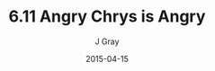 ---
title: '6.11 Angry Chrys is Angry'
alt: 'Mysteries of the Arcana'
date: '2015-04-15'
author: 'J Gray'
artist: 'Keira'
chapter: '6 Void in the Road'
filler: false
---